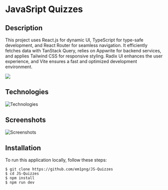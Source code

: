 # JavaSript Quizzes

## Description

This project uses React.js for dynamic UI, TypeScript for type-safe development, and React Router for seamless navigation. It efficiently fetches data with TanStack Query, relies on Appwrite for backend services, and applies Tailwind CSS for responsive styling. Radix UI enhances the user experience, and Vite ensures a fast and optimized development environment.

[<img src="https://i.imgur.com/zZFScbD.png">](https://js-quizzes.vercel.app/)

## Technologies
![Technologies](https://i.imgur.com/dFd5FrL.png)

## Screenshots
![Screenshots](https://i.imgur.com/fg4Yuaf.png)

## Installation
To run this application locally, follow these steps:

```
$ git clone https://github.com/em1png/JS-Quizzes
$ cd JS-Quizzes
$ npm install
$ npm run dev
```
